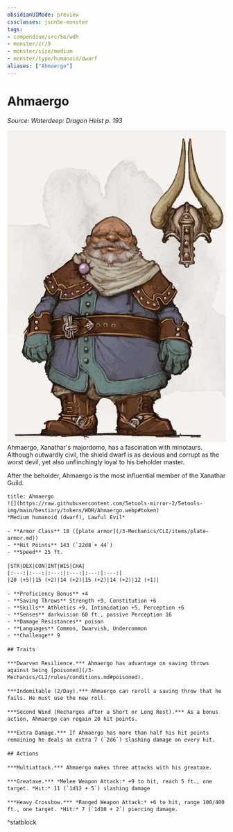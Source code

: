 ```yaml
---
obsidianUIMode: preview
cssclasses: json5e-monster
tags:
- compendium/src/5e/wdh
- monster/cr/9
- monster/size/medium
- monster/type/humanoid/dwarf
aliases: ["Ahmaergo"]
---
```

# Ahmaergo
*Source: Waterdeep: Dragon Heist p. 193*  

![](https://raw.githubusercontent.com/5etools-mirror-2/5etools-img/main/bestiary/WDH/Ahmaergo.webp#right)  
Ahmaergo, Xanathar's majordomo, has a fascination with minotaurs. Although outwardly civil, the shield dwarf is as devious and corrupt as the worst devil, yet also unflinchingly loyal to his beholder master.

After the beholder, Ahmaergo is the most influential member of the Xanathar Guild.


```ad-statblock
title: Ahmaergo
![](https://raw.githubusercontent.com/5etools-mirror-2/5etools-img/main/bestiary/tokens/WDH/Ahmaergo.webp#token)
*Medium humanoid (dwarf), Lawful Evil*

- **Armor Class** 18 ([plate armor](/3-Mechanics/CLI/items/plate-armor.md))
- **Hit Points** 143 (`22d8 + 44`) 
- **Speed** 25 ft.

|STR|DEX|CON|INT|WIS|CHA|
|:---:|:---:|:---:|:---:|:---:|:---:|
|20 (+5)|15 (+2)|14 (+2)|15 (+2)|14 (+2)|12 (+1)|

- **Proficiency Bonus** +4
- **Saving Throws** Strength +9, Constitution +6
- **Skills** Athletics +9, Intimidation +5, Perception +6
- **Senses** darkvision 60 ft., passive Perception 16
- **Damage Resistances** poison
- **Languages** Common, Dwarvish, Undercommon
- **Challenge** 9

## Traits

***Dwarven Resilience.*** Ahmaergo has advantage on saving throws against being [poisoned](/3-Mechanics/CLI/rules/conditions.md#poisoned).

***Indomitable (2/Day).*** Ahmaergo can reroll a saving throw that he fails. He must use the new roll.

***Second Wind (Recharges after a Short or Long Rest).*** As a bonus action, Ahmaergo can regain 20 hit points.

***Extra Damage.*** If Ahmaergo has more than half his hit points remaining he deals an extra 7 (`2d6`) slashing damage on every hit.

## Actions

***Multiattack.*** Ahmaergo makes three attacks with his greataxe.

***Greataxe.*** *Melee Weapon Attack:* +9 to hit, reach 5 ft., one target. *Hit:* 11 (`1d12 + 5`) slashing damage

***Heavy Crossbow.*** *Ranged Weapon Attack:* +6 to hit, range 100/400 ft., one target. *Hit:* 7 (`1d10 + 2`) piercing damage.
```
^statblock